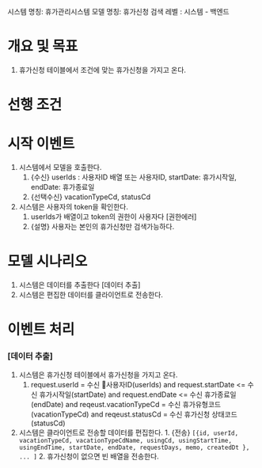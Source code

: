 시스템 명칭: 휴가관리시스템
모델 명칭: 휴가신청 검색
레벨 : 시스템 - 백엔드

# 개요 및 목표
1. 휴가신청 테이블에서 조건에 맞는 휴가신청을 가지고 온다.

# 선행 조건


# 시작 이벤트
1. 시스템에서 모델을 호출한다.
	1. {수신} userIds : 사용자ID 배열 또는 사용자ID, startDate: 휴가시작일, endDate:  휴가종료일
	2. {선택수신} vacationTypeCd, statusCd
2. 시스템은 사용자의 token을 확인한다.
	1. userIds가 배열이고 token의 권한이 사용자다 [권한에러]
	2. {설명} 사용자는 본인의 휴가신청만 검색가능하다.

# 모델 시나리오
1. 시스템은 데이터를 추출한다 [데이터 추출]
2. 시스템은 편집한 데이터를 클라이언트로 전송한다.

# 이벤트 처리
### [데이터 추출]
1. 시스템은 휴가신청 테이블에서 휴가신청을 가지고 온다.
	1. request.userId = 수신 사용자ID(userIds) and request.startDate <= 수신 휴가시작일(startDate) and request.endDate <= 수신 휴가종료일(endDate) and reqeust.vacationTypeCd = 수신 휴가유형코드(vacationTypeCd) and reqeust.statusCd = 수신 휴가신청 상태코드(statusCd)
2. 시스템은 클라이언트로 전송할 데이터를 편집한다.
		1. {전송} 
		   ```[{id, userId, vacationTypeCd, vacationTypeCdName, usingCd, usingStartTime, usingEndTime, startDate, endDate, requestDays, memo, createdDt }, ... ]```
		2. 휴가신청이 없으면 빈 배열을 전송한다.